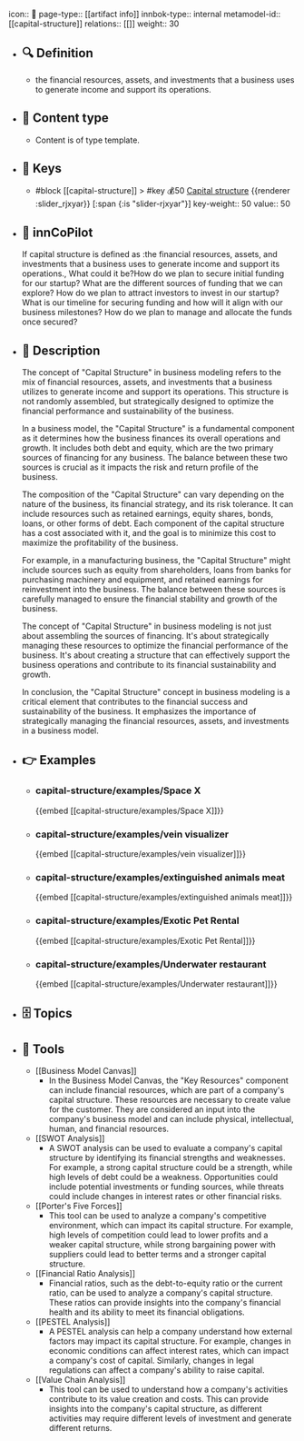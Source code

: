 icon:: 🧿
page-type:: [[artifact info]]
innbok-type:: internal
metamodel-id:: [[capital-structure]]
relations:: [[]]
weight:: 30

- ## 🔍 Definition
  - the financial resources, assets, and investments that a business uses to generate income and support its operations.
- ## 📰 Content type 
  - Content is of type template.
  
- ## 🔑 Keys
  - #block [[capital-structure]] > #key 💰50 [Capital structure](https://go.plastilinn.com/#/page/capital-structure%2FCapital%20structure) {{renderer :slider_rjxyar}} [:span {:is "slider-rjxyar"}] 
    key-weight:: 50
    value:: 50
- ## 🤖 innCoPilot
  If capital structure is defined as :the financial resources, assets, and investments that a business uses to generate income and support its operations., What could it be?How do we plan to secure initial funding for our startup?
  What are the different sources of funding that we can explore?
  How do we plan to attract investors to invest in our startup?
  What is our timeline for securing funding and how will it align with our business milestones?
  How do we plan to manage and allocate the funds once secured?
- ## 📖 Description
  The concept of "Capital Structure" in business modeling refers to the mix of financial resources, assets, and investments that a business utilizes to generate income and support its operations. This structure is not randomly assembled, but strategically designed to optimize the financial performance and sustainability of the business.
  
  In a business model, the "Capital Structure" is a fundamental component as it determines how the business finances its overall operations and growth. It includes both debt and equity, which are the two primary sources of financing for any business. The balance between these two sources is crucial as it impacts the risk and return profile of the business.
  
  The composition of the "Capital Structure" can vary depending on the nature of the business, its financial strategy, and its risk tolerance. It can include resources such as retained earnings, equity shares, bonds, loans, or other forms of debt. Each component of the capital structure has a cost associated with it, and the goal is to minimize this cost to maximize the profitability of the business.
  
  For example, in a manufacturing business, the "Capital Structure" might include sources such as equity from shareholders, loans from banks for purchasing machinery and equipment, and retained earnings for reinvestment into the business. The balance between these sources is carefully managed to ensure the financial stability and growth of the business.
  
  The concept of "Capital Structure" in business modeling is not just about assembling the sources of financing. It's about strategically managing these resources to optimize the financial performance of the business. It's about creating a structure that can effectively support the business operations and contribute to its financial sustainability and growth.
  
  In conclusion, the "Capital Structure" concept in business modeling is a critical element that contributes to the financial success and sustainability of the business. It emphasizes the importance of strategically managing the financial resources, assets, and investments in a business model.
- ## 👉 Examples
  - ### capital-structure/examples/Space X
    {{embed [[capital-structure/examples/Space X]]}}
  - ### capital-structure/examples/vein visualizer
    {{embed [[capital-structure/examples/vein visualizer]]}}
  - ### capital-structure/examples/extinguished animals meat
    {{embed [[capital-structure/examples/extinguished animals meat]]}}
  - ### capital-structure/examples/Exotic Pet Rental
    {{embed [[capital-structure/examples/Exotic Pet Rental]]}}
  - ### capital-structure/examples/Underwater restaurant
    {{embed [[capital-structure/examples/Underwater restaurant]]}}
  
- ## 🗄️ Topics
  
- ## 🧰 Tools
  - [[Business Model Canvas]]
    - In the Business Model Canvas, the "Key Resources" component can include financial resources, which are part of a company's capital structure. These resources are necessary to create value for the customer. They are considered an input into the company's business model and can include physical, intellectual, human, and financial resources.
  - [[SWOT Analysis]]
    - A SWOT analysis can be used to evaluate a company's capital structure by identifying its financial strengths and weaknesses. For example, a strong capital structure could be a strength, while high levels of debt could be a weakness. Opportunities could include potential investments or funding sources, while threats could include changes in interest rates or other financial risks.
  - [[Porter's Five Forces]]
    - This tool can be used to analyze a company's competitive environment, which can impact its capital structure. For example, high levels of competition could lead to lower profits and a weaker capital structure, while strong bargaining power with suppliers could lead to better terms and a stronger capital structure.
  - [[Financial Ratio Analysis]]
    - Financial ratios, such as the debt-to-equity ratio or the current ratio, can be used to analyze a company's capital structure. These ratios can provide insights into the company's financial health and its ability to meet its financial obligations.
  - [[PESTEL Analysis]]
    - A PESTEL analysis can help a company understand how external factors may impact its capital structure. For example, changes in economic conditions can affect interest rates, which can impact a company's cost of capital. Similarly, changes in legal regulations can affect a company's ability to raise capital.
  - [[Value Chain Analysis]]
    - This tool can be used to understand how a company's activities contribute to its value creation and costs. This can provide insights into the company's capital structure, as different activities may require different levels of investment and generate different returns.
